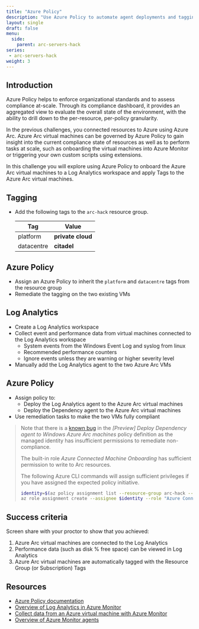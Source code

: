```yaml
---
title: "Azure Policy"
description: "Use Azure Policy to automate agent deployments and tagging for your Azure Arc Virtual Machines."
layout: single
draft: false
menu:
  side:
    parent: arc-servers-hack
series:
 - arc-servers-hack
weight: 3
---
```


## Introduction

Azure Policy helps to enforce organizational standards and to assess compliance at-scale. Through its compliance dashboard, it provides an aggregated view to evaluate the overall state of the environment, with the ability to drill down to the per-resource, per-policy granularity.

In the previous challenges, you connected resources to Azure using Azure Arc. Azure Arc virtual machines can be governed by Azure Policy to gain insight into the current compliance state of resources as well as to perform tasks at scale, such as onboarding the virtual machines into Azure Monitor or triggering your own custom scripts using extensions.

In this challenge you will explore using Azure Policy to onboard the Azure Arc virtual machines to a Log Analytics workspace and apply Tags to the Azure Arc virtual machines.

## Tagging

* Add the following tags to the `arc-hack` resource group.

    | Tag        | Value             |
    |------------|-------------------|
    | platform   | **private cloud** |
    | datacentre | **citadel**       |

## Azure Policy

* Assign an Azure Policy to inherit the `platform` and `datacentre` tags from the resource group
* Remediate the tagging on the two existing VMs

## Log Analytics

* Create a Log Analytics workspace
* Collect event and performance data from virtual machines connected to the Log Analytics workspace
  * System events from the Windows Event Log and syslog from linux
  * Recommended performance counters
  * Ignore events unless they are warning or higher severity level
* Manually add the Log Analytics agent to the two Azure Arc VMs

## Azure Policy

* Assign policy to:
  * Deploy the Log Analytics agent to the Azure Arc virtual machines
  * Deploy the Dependency agent to the Azure Arc virtual machines
* Use remediation tasks to make the two VMs fully compliant

> Note that there is a [known bug](https://github.com/Azure/azure-policy/issues/733) in the _[Preview] Deploy Dependency agent to Windows Azure Arc machines_ policy definition as the managed identity has insufficient permissions to remediate non-compliance.
>
> The built-in role *Azure Connected Machine Onboarding* has sufficient permission to write to Arc resources. 
>
> The following Azure CLI commands will assign sufficient privileges if you have assigned the expected policy initiative.
>
> ```bash
> identity=$(az policy assignment list --resource-group arc-hack --query "[?displayName == 'Enable Azure Monitor for VMs'].identity.principalId" --output tsv)
> az role assignment create --assignee $identity --role "Azure Connected Machine Onboarding" --resource-group arc-hack
> ```

## Success criteria

Screen share with your proctor to show that you achieved:

1. Azure Arc virtual machines are connected to the Log Analytics
1. Performance data (such as disk % free space) can be viewed in Log Analytics
1. Azure Arc virtual machines are automatically tagged with the Resource Group (or Subscription) Tags

## Resources

* [Azure Policy documentation](https://docs.microsoft.com/en-us/azure/governance/policy/)
* [Overview of Log Analytics in Azure Monitor](https://docs.microsoft.com/en-us/azure/azure-monitor/logs/log-analytics-overview)
* [Collect data from an Azure virtual machine with Azure Monitor](https://docs.microsoft.com/en-us/azure/azure-monitor/vm/quick-collect-azurevm)
* [Overview of Azure Monitor agents](https://docs.microsoft.com/en-us/azure/azure-monitor/agents/agents-overview)
